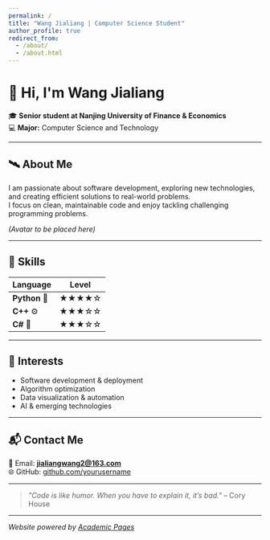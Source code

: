 ```yaml
---
permalink: /
title: "Wang Jialiang | Computer Science Student"
author_profile: true
redirect_from: 
  - /about/
  - /about.html
---
```


# 👋 Hi, I'm **Wang Jialiang**  
🎓 **Senior student at Nanjing University of Finance & Economics**  
💻 **Major:** Computer Science and Technology  

---

## 🛰️ About Me  
I am passionate about software development, exploring new technologies, and creating efficient solutions to real-world problems.  
I focus on clean, maintainable code and enjoy tackling challenging programming problems.  

*(Avatar to be placed here)*

---

## 🚀 Skills  
| Language  | Level |  
|-----------|-------|  
| **Python** 🐍 | ★★★★☆ |  
| **C++** ⚙️ | ★★★☆☆ |  
| **C#** 🎯 | ★★★☆☆ |  

---

## 🎯 Interests  
- Software development & deployment  
- Algorithm optimization  
- Data visualization & automation  
- AI & emerging technologies  

---

## 📬 Contact Me  
📧 Email: **[jialiangwang2@163.com](mailto:jialiangwang2@163.com)**  
🌐 GitHub: [github.com/yourusername](https://github.com/yourusername)  

---

> _"Code is like humor. When you have to explain it, it’s bad."_ – Cory House

---

*Website powered by [Academic Pages](https://github.com/academicpages/academicpages.github.io)*
